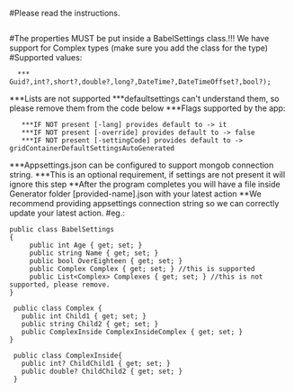 ﻿#Please read the instructions.
```Your ***Input.cs*** file in the Generator folder is responsible for reading your properties. 
```
#The properties MUST be put inside a BabelSettings class.!!!
We have support for Complex types (make sure you add the class for the type)
#Supported values: 
```  ***(string, Guid, int, short, double, long, DateTime, DateTimeOffset, bool,
  ***         Guid?,int?,short?,double?,long?,DateTime?,DateTimeOffset?,bool?);
```
***Lists are not supported 
  ***defaultsettings can't understand them, so please remove them from the code below
***Flags supported by the app: 
``` [-lang] [-settingCode]
   ***IF NOT present [-lang] provides default to -> it
   ***IF NOT present [-override] provides default to -> false
   ***IF NOT present [-settingCode] provides default to -> gridContainerDefaultSettingsAutoGenerated
 ```
***Appsettings.json can be configured to support mongob connection string.
  ***This is an optional requirement, if settings are not present it will ignore this step
**After the program completes you will have a file inside Generator folder [provided-name].json with your latest action
**We recommend providing appsettings connection string so we can correctly update your latest action.
#eg.:
```
public class BabelSettings
{
     public int Age { get; set; }
     public string Name { get; set; }
     public bool OverEighteen { get; set; }
     public Complex Complex { get; set; } //this is supported 
     public List<Complex> Complexes { get; set; } //this is not supported, please remove.	
}

 public class Complex {
   public int Child1 { get; set; }
   public string Child2 { get; set; }
   public ComplexInside ComplexInsideComplex { get; set; }
}
 
 public class ComplexInside{
   public int? ChildChild1 { get; set; }
   public double? ChildChild2 { get; set; }
 }
 ```

